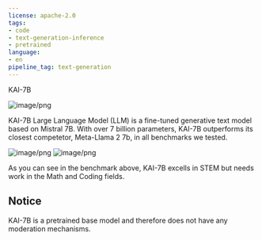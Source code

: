 ```yaml
---
license: apache-2.0
tags:
- code
- text-generation-inference
- pretrained
language:
- en
pipeline_tag: text-generation
---
```

KAI-7B

![image/png](https://cdn-uploads.huggingface.co/production/uploads/6500c7c912c1442d994c36e5/NlD6l1BmU1qPjKpsHqkH2.png)

KAI-7B Large Language Model (LLM) is a fine-tuned generative text model based on Mistral 7B. With over 7 billion parameters, KAI-7B outperforms its closest competetor, Meta-Llama 2 7b, in all benchmarks we tested.

![image/png](https://cdn-uploads.huggingface.co/production/uploads/6500c7c912c1442d994c36e5/pHvVcd4SXqdziwPkPncqb.png)
![image/png](https://cdn-uploads.huggingface.co/production/uploads/6500c7c912c1442d994c36e5/h-VxuQcOH_dy0dwDUiveS.png)

As you can see in the benchmark above, KAI-7B excells in STEM but needs work in the Math and Coding fields.

## Notice
KAI-7B is a pretrained base model and therefore does not have any moderation mechanisms.